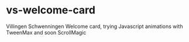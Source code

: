 # vs-welcome-card
Villingen Schwenningen Welcome card, trying Javascript animations with TweenMax and soon ScrollMagic
